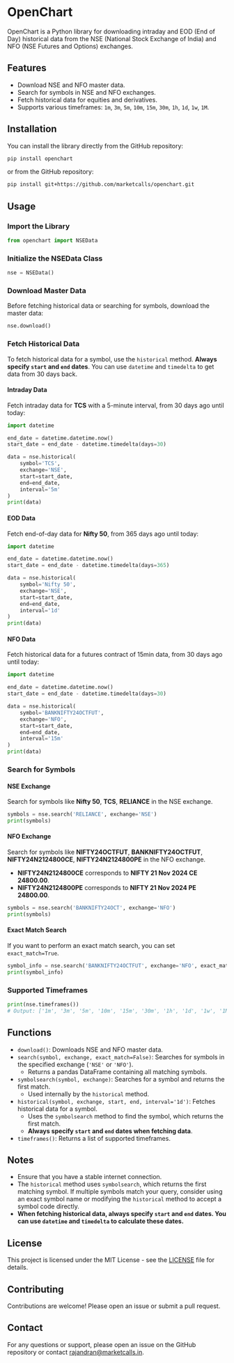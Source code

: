 # OpenChart

OpenChart is a Python library for downloading intraday and EOD (End of Day) historical data from the NSE (National Stock Exchange of India) and NFO (NSE Futures and Options) exchanges.

## Features

- Download NSE and NFO master data.
- Search for symbols in NSE and NFO exchanges.
- Fetch historical data for equities and derivatives.
- Supports various timeframes: `1m`, `3m`, `5m`, `10m`, `15m`, `30m`, `1h`, `1d`, `1w`, `1M`.

## Installation

You can install the library directly from the GitHub repository:

```bash
pip install openchart
```

or from the GitHub repository:

```bash
pip install git+https://github.com/marketcalls/openchart.git
```

## Usage

### Import the Library

```python
from openchart import NSEData
```

### Initialize the NSEData Class

```python
nse = NSEData()
```

### Download Master Data

Before fetching historical data or searching for symbols, download the master data:

```python
nse.download()
```


### Fetch Historical Data

To fetch historical data for a symbol, use the `historical` method. **Always specify `start` and `end` dates**. You can use `datetime` and `timedelta` to get data from 30 days back.

#### Intraday Data

Fetch intraday data for **TCS** with a 5-minute interval, from 30 days ago until today:

```python
import datetime

end_date = datetime.datetime.now()
start_date = end_date - datetime.timedelta(days=30)

data = nse.historical(
    symbol='TCS',
    exchange='NSE',
    start=start_date,
    end=end_date,
    interval='5m'
)
print(data)
```

#### EOD Data

Fetch end-of-day data for **Nifty 50**, from 365 days ago until today:

```python
import datetime

end_date = datetime.datetime.now()
start_date = end_date - datetime.timedelta(days=365)

data = nse.historical(
    symbol='Nifty 50',
    exchange='NSE',
    start=start_date,
    end=end_date,
    interval='1d'
)
print(data)
```

#### NFO Data

Fetch historical data for a futures contract of 15min data, from 30 days ago until today:

```python
import datetime

end_date = datetime.datetime.now()
start_date = end_date - datetime.timedelta(days=30)

data = nse.historical(
    symbol='BANKNIFTY24OCTFUT',
    exchange='NFO',
    start=start_date,
    end=end_date,
    interval='15m'
)
print(data)
```

### Search for Symbols

#### NSE Exchange

Search for symbols like **Nifty 50**, **TCS**, **RELIANCE** in the NSE exchange.

```python
symbols = nse.search('RELIANCE', exchange='NSE')
print(symbols)
```

#### NFO Exchange

Search for symbols like **NIFTY24OCTFUT**, **BANKNIFTY24OCTFUT**, **NIFTY24N2124800CE**, **NIFTY24N2124800PE** in the NFO exchange.

- **NIFTY24N2124800CE** corresponds to **NIFTY 21 Nov 2024 CE 24800.00**.
- **NIFTY24N2124800PE** corresponds to **NIFTY 21 Nov 2024 PE 24800.00**.

```python
symbols = nse.search('BANKNIFTY24OCT', exchange='NFO')
print(symbols)
```

#### Exact Match Search

If you want to perform an exact match search, you can set `exact_match=True`.

```python
symbol_info = nse.search('BANKNIFTY24OCTFUT', exchange='NFO', exact_match=True)
print(symbol_info)
```

### Supported Timeframes

```python
print(nse.timeframes())
# Output: ['1m', '3m', '5m', '10m', '15m', '30m', '1h', '1d', '1w', '1M']
```

## Functions

- `download()`: Downloads NSE and NFO master data.
- `search(symbol, exchange, exact_match=False)`: Searches for symbols in the specified exchange (`'NSE'` or `'NFO'`).
  - Returns a pandas DataFrame containing all matching symbols.
- `symbolsearch(symbol, exchange)`: Searches for a symbol and returns the first match.
  - Used internally by the `historical` method.
- `historical(symbol, exchange, start, end, interval='1d')`: Fetches historical data for a symbol.
  - Uses the `symbolsearch` method to find the symbol, which returns the first match.
  - **Always specify `start` and `end` dates when fetching data**.
- `timeframes()`: Returns a list of supported timeframes.

## Notes

- Ensure that you have a stable internet connection.
- The `historical` method uses `symbolsearch`, which returns the first matching symbol. If multiple symbols match your query, consider using an exact symbol name or modifying the `historical` method to accept a symbol code directly.
- **When fetching historical data, always specify `start` and `end` dates. You can use `datetime` and `timedelta` to calculate these dates.**

## License

This project is licensed under the MIT License - see the [LICENSE](LICENSE) file for details.

## Contributing

Contributions are welcome! Please open an issue or submit a pull request.

## Contact

For any questions or support, please open an issue on the GitHub repository or contact [rajandran@marketcalls.in](mailto:rajandran@marketcalls.in).

